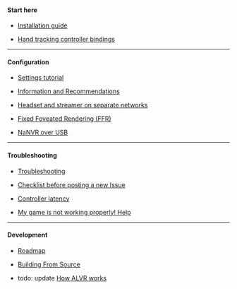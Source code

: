 #### Start here

* [Installation guide](Installation-guide)

* [Hand tracking controller bindings](Hand-tracking-controller-bindings)

***

#### Configuration

* [Settings tutorial](Settings-tutorial)

* [Information and Recommendations](Information-and-Recommendations)

* [Headset and streamer on separate networks](Headset-and-NaNVR-streamer-on-separate-networks)

* [Fixed Foveated Rendering (FFR)](Fixed-Foveated-Rendering-(FFR))

* [NaNVR over USB](NaNVR-over-USB)

***

#### Troubleshooting

* [Troubleshooting](Troubleshooting)

* [Checklist before posting a new Issue](Checklist)

* [Controller latency](Controller-latency)

* [My game is not working properly! Help](My-game-is-not-working-properly!-Help!)

***

#### Development

* [Roadmap](Roadmap)

* [Building From Source](Building-From-Source)

* todo: update [How ALVR works](https://github.com/alvr-org/ALVR/wiki/How-ALVR-works) 
